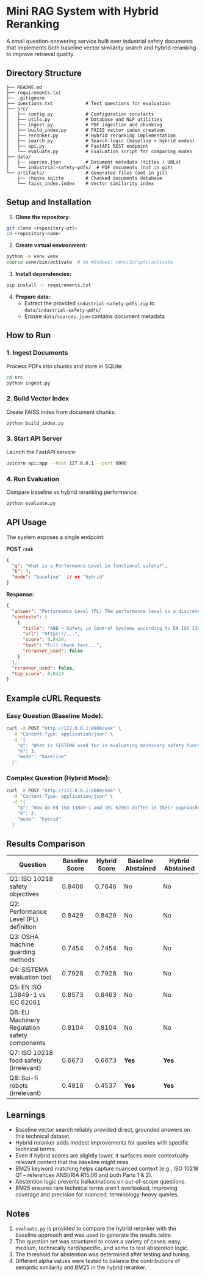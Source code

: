 # Mini RAG System with Hybrid Reranking

A small question-answering service built over industrial safety documents that implements both baseline vector similarity search and hybrid reranking to improve retrieval quality.

## Directory Structure

```
├── README.md
├── requirements.txt
├── .gitignore
├── questions.txt            # Test questions for evaluation
├── src/
│   ├── config.py            # Configuration constants
│   ├── utils.py             # Database and NLP utilities
│   ├── ingest.py            # PDF ingestion and chunking
│   ├── build_index.py       # FAISS vector index creation
│   ├── reranker.py          # Hybrid reranking implementation
│   ├── search.py            # Search logic (baseline + hybrid modes)
│   ├── api.py               # FastAPI REST endpoint
│   └── evaluate.py          # Evaluation script for comparing modes
├── data/
│   ├── sources.json         # Document metadata (titles + URLs)
│   └── industrial-safety-pdfs/  # PDF documents (not in git)
└── artifacts/               # Generated files (not in git)
    ├── chunks.sqlite        # Chunked documents database
    └── faiss_index.index    # Vector similarity index
```

## Setup and Installation

1. **Clone the repository:**
```bash
git clone <repository-url>
cd <repository-name>
```

2. **Create virtual environment:**
```bash
python -m venv venv
source venv/bin/activate  # On Windows: venv\Scripts\activate
```

3. **Install dependencies:**
```bash
pip install -r requirements.txt
```

4. **Prepare data:**
   - Extract the provided `industrial-safety-pdfs.zip` to `data/industrial-safety-pdfs/`
   - Ensure `data/sources.json` contains document metadata

## How to Run

### 1. Ingest Documents
Process PDFs into chunks and store in SQLite:
```bash
cd src
python ingest.py
```

### 2. Build Vector Index
Create FAISS index from document chunks:
```bash
python build_index.py
```

### 3. Start API Server
Launch the FastAPI service:
```bash
uvicorn api:app --host 127.0.0.1 --port 8000
```

### 4. Run Evaluation
Compare baseline vs hybrid reranking performance:
```bash
python evaluate.py
```

## API Usage

The system exposes a single endpoint:

**POST `/ask`**
```json
{
  "q": "What is a Performance Level in functional safety?",
  "k": 3,
  "mode": "baseline"  // or "hybrid"
}
```

**Response:**
```json
{
  "answer": "Performance Level (PL) The performance level is a discrete level...",
  "contexts": [
    {
      "title": "ABB — Safety in Control Systems according to EN ISO 13849-1",
      "url": "https://...",
      "score": 0.8429,
      "text": "Full chunk text...",
      "reranker_used": false
    }
  ],
  "reranker_used": false,
  "top_score": 0.8429
}
```

## Example cURL Requests

### Easy Question (Baseline Mode):
```bash
curl -X POST "http://127.0.0.1:8000/ask" \
  -H "Content-Type: application/json" \
  -d '{
    "q": "What is SISTEMA used for in evaluating machinery safety functions?",
    "k": 3,
    "mode": "baseline"
  }'
```

### Complex Question (Hybrid Mode):
```bash
curl -X POST "http://127.0.0.1:8000/ask" \
  -H "Content-Type: application/json" \
  -d '{
    "q": "How do EN ISO 13849-1 and IEC 62061 differ in their approaches to safety-related control systems?",
    "k": 3,
    "mode": "hybrid"
  }'
```

## Results Comparison

| Question | Baseline Score | Hybrid Score | Baseline Abstained | Hybrid Abstained |
|----------|----------------|--------------|-------------------|------------------|
| Q1: ISO 10218 safety objectives | 0.8406 | 0.7646 | No | No |
| Q2: Performance Level (PL) definition | 0.8429 | 0.8429 | No | No |
| Q3: OSHA machine guarding methods | 0.7454 | 0.7454 | No | No |
| Q4: SISTEMA evaluation tool | 0.7928 | 0.7928 | No | No |
| Q5: EN ISO 13849-1 vs IEC 62061 | 0.8573 | 0.8463 | No | No |
| Q6: EU Machinery Regulation safety components | 0.8104 | 0.8104 | No | No |
| Q7: ISO 10218 food safety (irrelevant) | 0.6673 | 0.6673 | **Yes** | **Yes** |
| Q8: Sci-fi robots (irrelevant) | 0.4916 | 0.4537 | **Yes** | **Yes** |





## Learnings

* Baseline vector search reliably provided direct, grounded answers on this technical dataset.
* Hybrid reranker adds modest improvements for queries with specific technical terms.
* Even if hybrid scores are slightly lower, it surfaces more contextually relevant content that the baseline might miss.
* BM25 keyword matching helps capture nuanced context (e.g., ISO 10218 Q1 – references ANSI/RIA R15.06 and both Parts 1 & 2).
* Abstention logic prevents hallucinations on out-of-scope questions.
* BM25 ensures rare technical terms aren't overlooked, improving coverage and precision for nuanced, terminology-heavy queries.

## Notes

1. `evaluate.py` is provided to compare the hybrid reranker with the baseline approach and was used to generate the results table.
2. The question set was structured to cover a variety of cases: easy, medium, technically hard/specific, and some to test abstention logic.
3. The threshold for abstention was determined after testing and tuning.
4. Different alpha values were tested to balance the contributions of semantic similarity and BM25 in the hybrid reranker.

